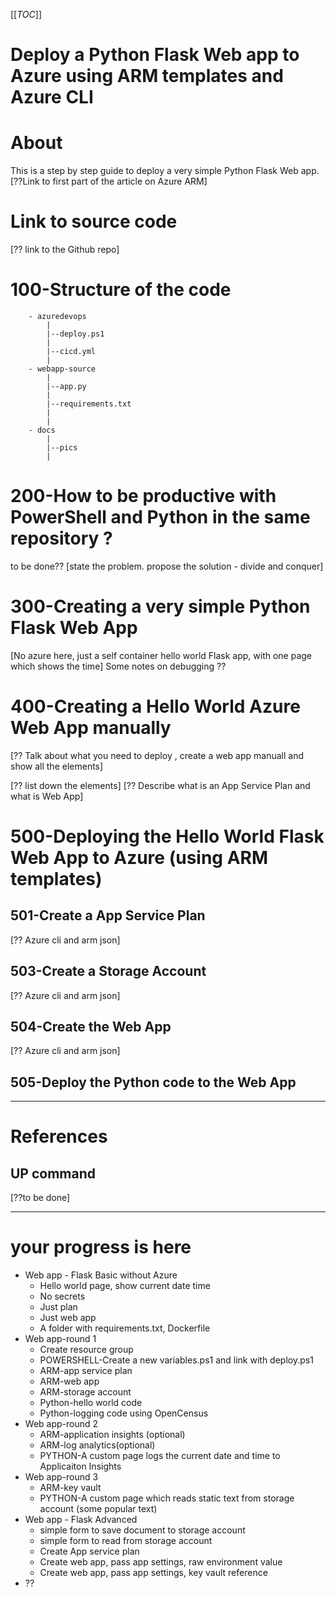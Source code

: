 [[_TOC_]]

# Deploy a Python Flask Web app to Azure using ARM templates and Azure CLI

# About
This is a step by step guide to deploy a very simple Python Flask Web app. [??Link to first part of the article on Azure ARM]

# Link to source code
[?? link to the Github repo]

# 100-Structure of the code
```
    - azuredevops
        |
        |--deploy.ps1
        |
        |--cicd.yml
        |
    - webapp-source
        |
        |--app.py
        |
        |--requirements.txt
        |
        |
    - docs
        |
        |--pics
        |

```

# 200-How to be productive with PowerShell and Python in the same repository ?
to be done?? [state the problem. propose the solution - divide and conquer]

# 300-Creating a very simple Python Flask Web App
[No azure here, just a self container hello world Flask app, with one page which shows the time]
Some notes on debugging
??

# 400-Creating a Hello World Azure Web App manually
[?? Talk about what you need to deploy , create a web app manuall and show all the elements]

[?? list down the elements]
[?? Describe what is an App Service Plan and what is Web App]

# 500-Deploying the Hello World Flask Web App to Azure (using ARM templates)
## 501-Create a App Service Plan
[?? Azure cli and arm json]

## 503-Create a Storage Account
[?? Azure cli and arm json]

## 504-Create the Web App
[?? Azure cli and arm json]

## 505-Deploy the Python code to the Web App


---

# References

## UP command
[??to be done]



---

# your progress is here
- Web app - Flask Basic without Azure
    - Hello world page, show current date time
    - No secrets
    - Just plan
    - Just web app
    - A folder with requirements.txt, Dockerfile
- Web app-round 1
    - Create resource group
    - POWERSHELL-Create a new variables.ps1 and link with deploy.ps1
    - ARM-app service plan
    - ARM-web app
    - ARM-storage account
    - Python-hello world code
    - Python-logging code using OpenCensus
- Web app-round 2
    - ARM-application insights (optional)
    - ARM-log analytics(optional)
    - PYTHON-A custom page logs the current date and time to Applicaiton Insights
- Web app-round 3
    - ARM-key vault
    - PYTHON-A custom page which reads static text from storage account (some popular text)
- Web app - Flask Advanced
    - simple form to save document to storage account
    - simple form to read from storage account
    - Create App service plan
    - Create web app, pass app settings, raw environment value
    - Create web app, pass app settings, key vault reference
- ??

